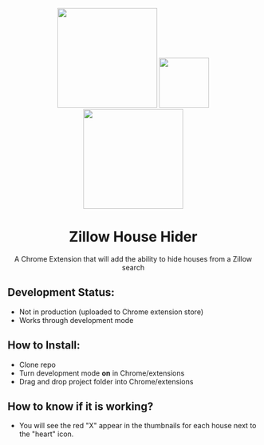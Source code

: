 <p align="center"><img src="https://upload.wikimedia.org/wikipedia/en/thumb/f/f7/Zillow_Logo.svg/1200px-Zillow_Logo.svg.png" height="200" /> <img src="https://emojipedia-us.s3.dualstack.us-west-1.amazonaws.com/thumbs/120/apple/155/heavy-plus-sign_2795.png" height="100" /> <img src="https://emojipedia-us.s3.dualstack.us-west-1.amazonaws.com/thumbs/120/microsoft/153/cross-mark_274c.png" height="200" /></p>

<h1 align="center">Zillow House Hider</h1>
<p align="center">A Chrome Extension that will add the ability to hide houses from a Zillow search</p>


## Development Status:

* Not in production (uploaded to Chrome extension store)
* Works through development mode

## How to Install:
* Clone repo
* Turn development mode **on** in Chrome/extensions
* Drag and drop project folder into Chrome/extensions

## How to know if it is working?

* You will see the red "X" appear in the thumbnails for each house next to the "heart" icon.
